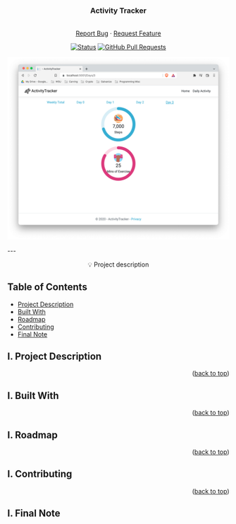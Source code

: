 <div id="top"></div>


<h3 align="center">Activity Tracker</h3>

<p align="center">
    <br />
    <a href="https://github.com/coltskeen/Activity-Tracker">Report Bug</a>
    ·
    <a href="https://github.com/coltskeen/Activity-Tracker">Request Feature</a>
</p>

<div align="center">

  [![Status](https://img.shields.io/badge/status-active-success.svg)]()
  [![GitHub Pull Requests](https://img.shields.io/github/issues-pr/kylelobo/The-Documentation-Compendium.svg)](https://github.com/coltskeen/Activity-Tracker/pulls)

</div>

<p align="center">
 <img src="./ActivityTracker.png" alt="Activity Tracker"></a>
</p>
---

<p align = "center">💡 Project description </p>

## Table of Contents

- [Project Description](#project_description)
- [Built With](#built_with)
- [Roadmap](#roadmap)
- [Contributing](#contributing)
- [Final Note](#ps)

## I. Project Description<a id = "project_description"></a>

<p align="right">(<a href="#top">back to top</a>)</p>

## I. Built With<a id = "built_with"></a>


<p align="right">(<a href="#top">back to top</a>)</p>

## I. Roadmap<a id = "roadmap"></a>

<p align="right">(<a href="#top">back to top</a>)</p>

## I. Contributing<a id = "contributing"></a>

<p align="right">(<a href="#top">back to top</a>)</p>

## I. Final Note<a id = "ps"></a>

